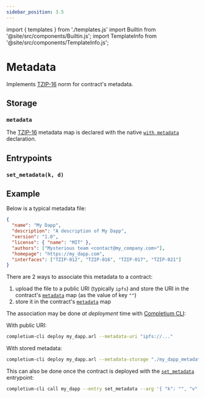 ```yaml
---
sidebar_position: 3.5
---
```


import { templates } from './templates.js'
import Builtin from '@site/src/components/Builtin.js';
import TemplateInfo from '@site/src/components/TemplateInfo.js';

# Metadata

Implements [TZIP-16](https://tzip.tezosagora.org/proposal/tzip-16/) norm for contract's metadata.

<TemplateInfo data={templates.metadata.info} />

## Storage

### `metadata`

The [TZIP-16](https://tzip.tezosagora.org/proposal/tzip-16/) metadata map is declared with the native [`with metadata`](/docs/reference/declarations/contract#metadata) declaration.

## Entrypoints

### `set_metadata(k, d)`

<Builtin data={templates.metadata.set_metadata} />

## Example

Below is a typical metadata file:

```json title="my_dapp_metadata.json"
{
  "name": "My Dapp",
  "description": "A description of My Dapp",
  "version": "1.0",
  "license": { "name": "MIT" },
  "authors": ["Mysterious team <contact@my_company.com>"],
  "homepage": "https://my_dapp.com",
  "interfaces": ["TZIP-012", "TZIP-016", "TZIP-017", "TZIP-021"]
}
```

There are 2 ways to associate this metadata to a contract:
1. upload the file to a public URI (typically `ipfs`) and store the URI in the contract's [`metadata`](/docs/reference/expressions/variables#metadata) map (as the value of key `""`)
2. store it in the contract's [`metadata`](/docs/reference/expressions/variables#metadata) map

The association may be done *at deployment* time with [Completium CLI](https://completium.com/docs/cli):

With public URI:
```bash
completium-cli deploy my_dapp.arl --metadata-uri "ipfs://..."
```

With stored metadata:
```bash
completium-cli deploy my_dapp.arl --metadata-storage "./my_dapp_metadata.json"
```

This can also be done once the contract is deployed with the [`set_metadata`](/docs/templates/metadata#set_metadatak-d) entrypoint:
```bash
completium-cli call my_dapp --entry set_metadata --arg '{ "k": "", "v": "ipfs://..." }'
```
